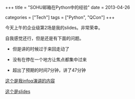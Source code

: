 +++
title = "SOHU邮箱在Python中的经验"
date = 2013-04-26

categories = ["Tech"]
tags = ["Python", "QCon"]
+++

今天上午的企业级第2场是我的slides。非常荣幸。

自我感觉还行，但是还是有下面的问题。

- 但是讲的时候过于来回走动了

- 没有在停在一个地方让焦点都集中过来

- 超出了预期的时间7分钟，讲了47分钟


[这个是我infoq演讲的内容][1]


[这个是slides][2]


  [1]: http://www.infoq.com/cn/presentations/sohu-mailbox-python-experience
  [2]: http://vdisk.weibo.com/s/zpOR0
